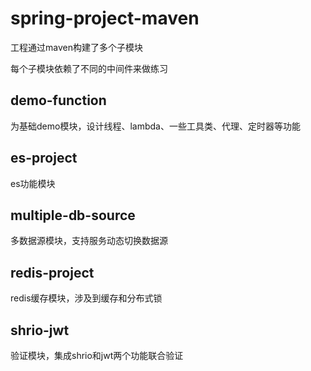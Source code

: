 # spring-project-maven
工程通过maven构建了多个子模块

每个子模块依赖了不同的中间件来做练习

## demo-function 
为基础demo模块，设计线程、lambda、一些工具类、代理、定时器等功能

## es-project 
es功能模块

## multiple-db-source 
多数据源模块，支持服务动态切换数据源

## redis-project 
redis缓存模块，涉及到缓存和分布式锁

## shrio-jwt 
验证模块，集成shrio和jwt两个功能联合验证 
